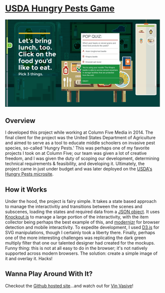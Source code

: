 # [USDA Hungry Pests Game](https://greenstick.github.io/usda-hungry-pests-game/)

![Screen Shot of Game](https://github.com/greenstick/usda-hungry-pests-game/blob/master/img/demo/screen-shot.png)

## Overview

I developed this project while working at Column Five Media in 2014. The final client for the project was the United States Department of Agriculture and aimed to serve as a tool to educate middle schoolers on invasive pest species, so-called 'Hungry Pests.' This was perhaps one of my favorite projects I took on at Column Five; our team was given a lot of creative freedom, and I was given the duty of scoping our development, determining technical requirements & feasibility, and developing it. Ultimately, the project came in just under budget and was later deployed on the [USDA's Hungry Pests microsite](http://hungrypests.com/resources/interactive.php). 

## How it Works

Under the hood, the project is fairy simple. It takes a state based approach to manage the interactivitiy and transitions between the scenes and subscenes, loading the states and required data from a [JSON object](https://github.com/greenstick/usda-hungry-pests-game/blob/master/js/data/interactive.json). It uses [Knockout.js](https://github.com/knockout/knockout) to manage a large portion of the interactivity, with the item collector being perhaps the best example of this, and [modernizr](https://github.com/Modernizr/Modernizr) for browser detection and mobile interactivity. To expedite development, I used [D3.js](https://github.com/d3) for SVG manipulations, though I certainly took a liberty there. Finally, perhaps one of the more interesting challenges was replicating the dark green multiply filter that one our talented designer had created for the mockups. Funny thing: this is not at all easy to do in the browser; it's not natively supported across modern browsers. The solution: create a simple image of it and overlay it. Hacks!

## Wanna Play Around With It?
Checkout the [Github hosted site](https://greenstick.github.io/usda-hungry-pests-game/)...and watch out for [Vin Vasive](https://www.hostedfiles.org/usda/hungry-pests/facebook/8879/vin-vasive-summer-road-trip.jpg)!
